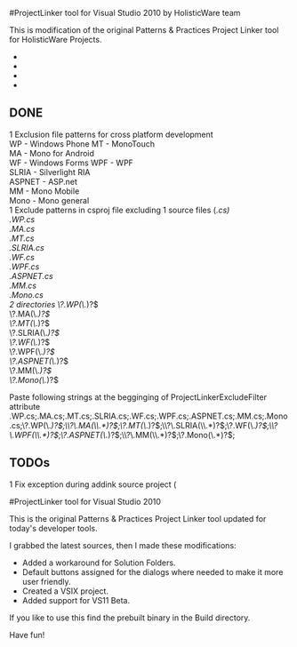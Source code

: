#ProjectLinker tool for Visual Studio 2010 by HolisticWare team

This is modification of the original Patterns & Practices Project Linker tool
for HolisticWare Projects.

+ []() 
+ []() 
+ []() 
+ []() 

## DONE
1	Exclusion file patterns for cross platform development  
		WP - Windows Phone
		MT - MonoTouch  
		MA - Mono for Android  
		WF - Windows Forms
		WPF - WPF    
		SLRIA - Silverlight RIA   
		ASPNET - ASP.net   
		MM - Mono Mobile   
		Mono - Mono general  
		1	Exclude patterns in csproj file excluding 
			1	source files (*.cs)  
				\.WP.cs  
				\.MA.cs  
				\.MT.cs   
				\.SLRIA.cs  
				\.WF.cs  
				\.WPF.cs  
				\.ASPNET.cs  
				\.MM.cs  
				\.Mono.cs  
			2	directories
				\\?\.WP(\\.*)?$  
				\\?\.MA(\\.*)?$  
				\\?\.MT(\\.*)?$  
				\\?\.SLRIA(\\.*)?$  
				\\?\.WF(\\.*)?$  
				\\?\.WPF(\\.*)?$  
				\\?\.ASPNET(\\.*)?$  
				\\?\.MM(\\.*)?$  
				\\?\.Mono(\\.*)?$  

			
Paste following strings at the begginging of ProjectLinkerExcludeFilter attribute
	\.WP.cs;\.MA.cs;\.MT.cs;\.SLRIA.cs;\.WF.cs;\.WPF.cs;\.ASPNET.cs;\.MM.cs;\.Mono.cs;\\?\.WP(\\.*)?$;\\?\.MA(\\.*)?$;\\?\.MT(\\.*)?$;\\?\.SLRIA(\\.*)?$;\\?\.WF(\\.*)?$;\\?\.WPF(\\.*)?$;\\?\.ASPNET(\\.*)?$;\\?\.MM(\\.*)?$;\\?\.Mono(\\.*)?$;

  <ProjectExtensions>
    <VisualStudio>
		<UserProperties 
			ProjectLinkerExcludeFilter="\\?desktop(\\.*)?$;\\?silverlight(\\.*)?$;\.desktop;\.silverlight;\.xaml;^service references(\\.*)?$;\.clientconfig;^web references(\\.*)?$" 
			ProjectLinkReference="Some guid" 
		/>
    </VisualStudio>
  </ProjectExtensions>

## TODOs
1	Fix exception during addink source project (

#ProjectLinker tool for Visual Studio 2010

This is the original Patterns & Practices Project Linker tool updated for today's developer tools.

I grabbed the latest sources, then I made these modifications:
  - Added a workaround for Solution Folders.
  - Default buttons assigned for the dialogs where needed to make it more user friendly.
  - Created a VSIX project.
  - Added support for VS11 Beta.

If you like to use this find the prebuilt binary in the Build directory.

Have fun!
